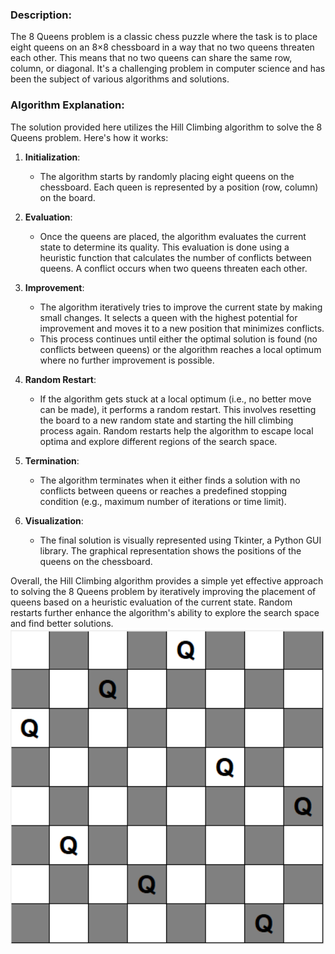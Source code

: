### Description:

The 8 Queens problem is a classic chess puzzle where the task is to place eight queens on an 8×8 chessboard in a way that no two queens threaten each other. This means that no two queens can share the same row, column, or diagonal. It's a challenging problem in computer science and has been the subject of various algorithms and solutions.

### Algorithm Explanation:

The solution provided here utilizes the Hill Climbing algorithm to solve the 8 Queens problem. Here's how it works:

1. **Initialization**:
   - The algorithm starts by randomly placing eight queens on the chessboard. Each queen is represented by a position (row, column) on the board.

2. **Evaluation**:
   - Once the queens are placed, the algorithm evaluates the current state to determine its quality. This evaluation is done using a heuristic function that calculates the number of conflicts between queens. A conflict occurs when two queens threaten each other.

3. **Improvement**:
   - The algorithm iteratively tries to improve the current state by making small changes. It selects a queen with the highest potential for improvement and moves it to a new position that minimizes conflicts.
   - This process continues until either the optimal solution is found (no conflicts between queens) or the algorithm reaches a local optimum where no further improvement is possible.

4. **Random Restart**:
   - If the algorithm gets stuck at a local optimum (i.e., no better move can be made), it performs a random restart. This involves resetting the board to a new random state and starting the hill climbing process again. Random restarts help the algorithm to escape local optima and explore different regions of the search space.

5. **Termination**:
   - The algorithm terminates when it either finds a solution with no conflicts between queens or reaches a predefined stopping condition (e.g., maximum number of iterations or time limit).

6. **Visualization**:
   - The final solution is visually represented using Tkinter, a Python GUI library. The graphical representation shows the positions of the queens on the chessboard.

Overall, the Hill Climbing algorithm provides a simple yet effective approach to solving the 8 Queens problem by iteratively improving the placement of queens based on a heuristic evaluation of the current state. Random restarts further enhance the algorithm's ability to explore the search space and find better solutions.
![8 Queens Solution](Q.png)
